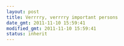 ```yaml
---
layout: post
title: Verrrry, verrrry important persons
date_gmt: 2011-11-10 15:59:41
modified_gmt: 2011-11-10 15:59:41
status: inherit
---
```


